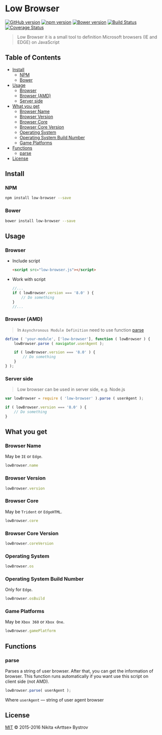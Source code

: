 # Low Browser

[![GitHub version](https://badge.fury.io/gh/Arttse%2Flow-browser.svg)](https://github.com/Arttse/low-browser/releases/latest)
[![npm version](https://badge.fury.io/js/low-browser.svg)](https://www.npmjs.com/package/low-browser)
[![Bower version](https://badge.fury.io/bo/low-browser.svg)](http://bower.io/search/?q=low-browser)
[![Build Status](https://travis-ci.org/Arttse/low-browser.svg)](https://travis-ci.org/Arttse/low-browser)
[![Coverage Status](https://coveralls.io/repos/github/Arttse/low-browser/badge.svg?branch=master)](https://coveralls.io/github/Arttse/low-browser?branch=master)

> Low Browser it is a small tool to definition Microsoft browsers (IE and EDGE) on JavaScript

<!-- START doctoc generated TOC please keep comment here to allow auto update -->
<!-- DON'T EDIT THIS SECTION, INSTEAD RE-RUN doctoc TO UPDATE -->
## Table of Contents

- [Install](#install)
  - [NPM](#npm)
  - [Bower](#bower)
- [Usage](#usage)
  - [Browser](#browser)
  - [Browser (AMD)](#browser-amd)
  - [Server side](#server-side)
- [What you get](#what-you-get)
  - [Browser Name](#browser-name)
  - [Browser Version](#browser-version)
  - [Browser Core](#browser-core)
  - [Browser Core Version](#browser-core-version)
  - [Operating System](#operating-system)
  - [Operating System Build Number](#operating-system-build-number)
  - [Game Platforms](#game-platforms)
- [Functions](#functions)
  - [parse](#parse)
- [License](#license)

<!-- END doctoc generated TOC please keep comment here to allow auto update -->


## Install

### NPM
```bash
npm install low-browser --save
```

### Bower
```bash
bower install low-browser --save
```


## Usage

### Browser

- Include script
  ```html
  <script src="low-browser.js"></script>
  ```

- Work with script
  ```javascript
  //...
  if ( lowBrowser.version === '8.0' ) {
      // Do something
  }
  //...
  ```

### Browser (AMD)
> In `Asynchronous Module Definition` need to use function [parse](#parse)

```javascript
define ( 'your-module', ['low-browser'], function ( lowBrowser ) {
    lowBrowser.parse ( navigator.userAgent );

    if ( lowBrowser.version === '8.0' ) {
        // Do something
    }
} );
```

### Server side
> Low browser can be used in server side, e.g. Node.js

```javascript
var lowBrowser = require ( 'low-browser' ).parse ( userAgent );

if ( lowBrowser.version === '8.0' ) {
    // Do something
}
```


## What you get

### Browser Name

May be `IE` or `Edge`.

```javascript
lowBrowser.name
```

### Browser Version

```javascript
lowBrowser.version
```

### Browser Core

May be `Trident` or `EdgeHTML`.

```javascript
lowBrowser.core
```

### Browser Core Version

```javascript
lowBrowser.coreVersion
```

### Operating System

```javascript
lowBrowser.os
```

### Operating System Build Number

Only for `Edge`.

```javascript
lowBrowser.osBuild
```

### Game Platforms

May be `Xbox 360` or `Xbox One`.

```javascript
lowBrowser.gamePlatform
```

## Functions

### parse

Parses a string of user browser. After that, you can get the information of browser.
This function runs automatically if you want use this script on client side (not AMD).

```javascript
lowBrowser.parse( userAgent );
```

Where `userAgent` — string of user agent browser

## License
[MIT](http://www.opensource.org/licenses/mit-license.php) &copy; 2015-2016 Nikita «Arttse» Bystrov